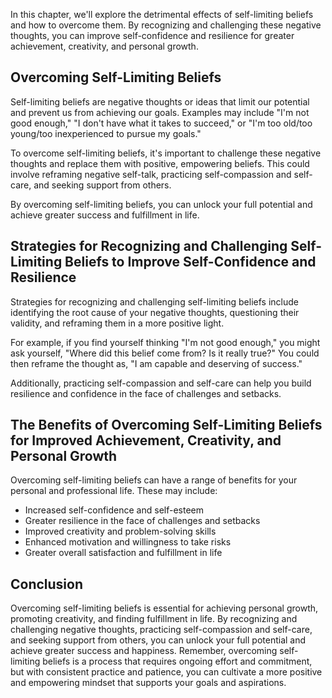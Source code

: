 
In this chapter, we'll explore the detrimental effects of self-limiting beliefs and how to overcome them. By recognizing and challenging these negative thoughts, you can improve self-confidence and resilience for greater achievement, creativity, and personal growth.

Overcoming Self-Limiting Beliefs
--------------------------------

Self-limiting beliefs are negative thoughts or ideas that limit our potential and prevent us from achieving our goals. Examples may include "I'm not good enough," "I don't have what it takes to succeed," or "I'm too old/too young/too inexperienced to pursue my goals."

To overcome self-limiting beliefs, it's important to challenge these negative thoughts and replace them with positive, empowering beliefs. This could involve reframing negative self-talk, practicing self-compassion and self-care, and seeking support from others.

By overcoming self-limiting beliefs, you can unlock your full potential and achieve greater success and fulfillment in life.

Strategies for Recognizing and Challenging Self-Limiting Beliefs to Improve Self-Confidence and Resilience
----------------------------------------------------------------------------------------------------------

Strategies for recognizing and challenging self-limiting beliefs include identifying the root cause of your negative thoughts, questioning their validity, and reframing them in a more positive light.

For example, if you find yourself thinking "I'm not good enough," you might ask yourself, "Where did this belief come from? Is it really true?" You could then reframe the thought as, "I am capable and deserving of success."

Additionally, practicing self-compassion and self-care can help you build resilience and confidence in the face of challenges and setbacks.

The Benefits of Overcoming Self-Limiting Beliefs for Improved Achievement, Creativity, and Personal Growth
----------------------------------------------------------------------------------------------------------

Overcoming self-limiting beliefs can have a range of benefits for your personal and professional life. These may include:

* Increased self-confidence and self-esteem
* Greater resilience in the face of challenges and setbacks
* Improved creativity and problem-solving skills
* Enhanced motivation and willingness to take risks
* Greater overall satisfaction and fulfillment in life

Conclusion
----------

Overcoming self-limiting beliefs is essential for achieving personal growth, promoting creativity, and finding fulfillment in life. By recognizing and challenging negative thoughts, practicing self-compassion and self-care, and seeking support from others, you can unlock your full potential and achieve greater success and happiness. Remember, overcoming self-limiting beliefs is a process that requires ongoing effort and commitment, but with consistent practice and patience, you can cultivate a more positive and empowering mindset that supports your goals and aspirations.
